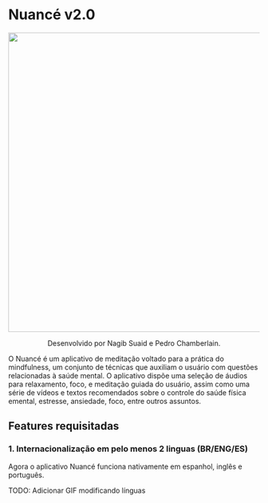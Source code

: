 # Nuancé v2.0
<p align="center"><img src="https://imgur.com/YfMMdhS.png" width="600"/></p>
<p align="center">Desenvolvido por Nagib Suaid e Pedro Chamberlain.</p>

O Nuancé é um aplicativo de meditação voltado para a prática do mindfulness, um conjunto de técnicas que auxiliam o usuário com questões relacionadas à saúde mental. O aplicativo dispõe uma seleção de áudios para relaxamento, foco, e meditação guiada do usuário, assim como uma série de vídeos e textos recomendados sobre o controle do saúde física emental, estresse, ansiedade, foco, entre outros assuntos.

## Features requisitadas

### 1. Internacionalização em pelo menos 2 linguas (BR/ENG/ES)
Agora o aplicativo Nuancé funciona nativamente em espanhol, inglês e português.

TODO: Adicionar GIF modificando línguas
